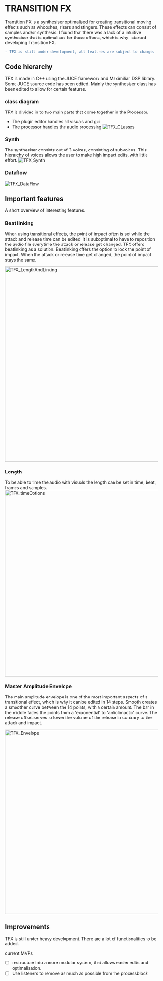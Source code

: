 # TRANSITION FX

Transition FX is a synthesiser optimalised for creating transitional moving effects such as whooshes, risers and stingers. 
These effects can consist of samples and/or synthesis. I found that there was a lack of a intuitive synthesiser that is optimalised for these effects, which is why I started developing Transition FX.

```diff
- TFX is still under development, all features are subject to change.
```
## Code hierarchy 
TFX is made in C++ using the JUCE framework and Maximilian DSP library. 
Some JUCE source code has been edited. Mainly the synthesiser class has been edited to allow for certain features.

### class diagram
TFX is divided in to two main parts that come together in the Processor. 
- The plugin editor handles all visuals and gui
- The processor handles the audio processing
![TFX_CLasses](https://user-images.githubusercontent.com/31696336/75609684-0bdca980-5b0b-11ea-8e0f-c8de5617e69a.png)

### Synth
The synthesiser consists out of 3 voices, consisting of subvoices. This hierarchy of voices allows the user to make high impact edits, with little effort. ![TFX_Synth](https://user-images.githubusercontent.com/31696336/75609793-b81e9000-5b0b-11ea-9a8d-ebb65640d3b7.png)

### Dataflow
![TFX_DataFlow](https://user-images.githubusercontent.com/31696336/75609831-05026680-5b0c-11ea-82bc-171d6a78d97c.png)

## Important features
A short overview of interesting features.
### Beat linking
When using transitional effects, the point of impact often is set while the attack and release time can be edited. It is suboptimal to have to reposition the audio file everytime the attack or release get changed. TFX offers beatlinking as a solution. Beatlinking offers the option to lock the point of impact. When the attack or release time get changed, the point of impact stays the same.

<img width="641" alt="TFX_LengthAndLinking" src="https://user-images.githubusercontent.com/31696336/75610139-d0dc7500-5b0e-11ea-81bc-f52f6d0ef0d9.png">

### Length
To be able to time the audio with visuals the length can be set in time, beat, frames and samples.
<img width="612" alt="TFX_timeOptions" src="https://user-images.githubusercontent.com/31696336/75610211-709a0300-5b0f-11ea-9959-bfb02e58bfe2.png">

### Master Amplitude Envelope
The main amplitude envelope is one of the most important aspects of a transitional effect, which is why it can be edited in 14 steps. Smooth creates a smoother curve between the 14 points, with a certain amount. The bar in the middle fades the points from a 'exponential' to 'anticlimactic' curve. The release offset serves to lower the volume of the release in contrary to the attack and impact.

<img width="606" alt="TFX_Envelope" src="https://user-images.githubusercontent.com/31696336/75610274-13eb1800-5b10-11ea-9ab6-aa91d448a0c4.png">

## Improvements
TFX is still under heavy development. There are a lot of functionalities to be added.

current MVPs: 
- [ ] restructure into a more modular system, that allows easier edits and optimalisation.
- [ ] Use listeners to remove as much as possible from the processblock
